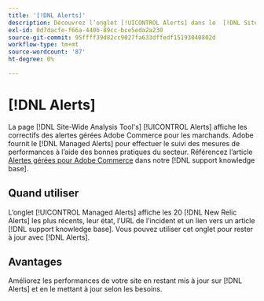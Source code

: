 ```yaml
---
title: '[!DNL Alerts]'
description: Découvrez l’onglet [!UICONTROL Alerts] dans le  [!DNL Site-Wide Analysis Tool], quand l’utiliser et ses avantages.
exl-id: 0d7dacfe-f66a-440b-89cc-bce5eda2a230
source-git-commit: 95ffff39d82cc9027fa633dffedf15193040802d
workflow-type: tm+mt
source-wordcount: '87'
ht-degree: 0%

---
```


# [!DNL Alerts]

La page [!DNL Site-Wide Analysis Tool's] [!UICONTROL Alerts] affiche les correctifs des alertes gérées Adobe Commerce pour les marchands. Adobe fournit le [!DNL Managed Alerts] pour effectuer le suivi des mesures de performances à l’aide des bonnes pratiques du secteur. Référencez l’article [Alertes gérées pour Adobe Commerce](https://support.magento.com/hc/en-us/articles/360045806832-Managed-alerts-for-Adobe-Commerce) dans notre [!DNL support knowledge base].

## Quand utiliser

L’onglet [!UICONTROL Managed Alerts] affiche les 20 [!DNL New Relic Alerts] les plus récents, leur état, l’URL de l’incident et un lien vers un article [!DNL support knowledge base]. Vous pouvez utiliser cet onglet pour rester à jour avec [!DNL Alerts].

## Avantages

Améliorez les performances de votre site en restant mis à jour sur [!DNL Alerts] et en le mettant à jour selon les besoins.
